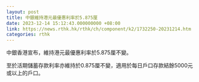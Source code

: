 ```yaml
---
layout: post
title: 中銀維持港元最優惠利率於5.875厘
date: 2023-12-14 15:12:43.000000000 +08:00
link: https://news.rthk.hk/rthk/ch/component/k2/1732250-20231214.htm
categories: rthk
---
```


中銀香港宣布，維持港元最優惠利率於5.875厘不變。

至於活期儲蓄存款利率亦維持於0.875厘不變，適用於每日戶口存款結餘5000元或以上的戶口。
